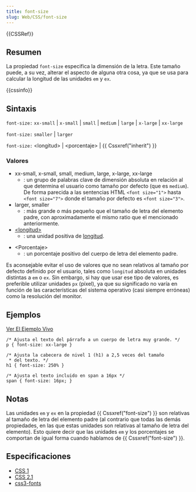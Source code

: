 ```yaml
---
title: font-size
slug: Web/CSS/font-size
---
```


{{CSSRef}}

## Resumen

La propiedad `font-size` especifica la dimensión de la letra. Este tamaño puede, a su vez, alterar el aspecto de alguna otra cosa, ya que se usa para calcular la longitud de las unidades `em` y `ex`.

{{cssinfo}}

## Sintaxis

`font-size:` `xx-small` | `x-small` | `small` | `medium` | `large` | `x-large` | `xx-large`

`font-size:` `smaller` | `larger`

`font-size:` \<longitud> | \<porcentaje> | {{ Cssxref("inherit") }}

### Valores

- xx-small, x-small, small, medium, large, x-large, xx-large
  - : un grupo de palabras clave de dimensión absoluta en relación al que determina el usuario como tamaño por defecto (que es `medium`). De forma parecida a las sentencias HTML `<font size="1">` hasta `<font size="7">` donde el tamaño por defecto es `<font size="3">`.
- larger, smaller
  - : más grande o más pequeño que el tamaño de letra del elemento padre, con aproximadamente el mismo ratio que el mencionado anteriormente.
- [\<longitud>](/es/docs/Web/CSS/length)
  - : una unidad positiva de [longitud](/es/docs/Web/CSS/length).

<!---->

- \<Porcentaje>
  - : un porcentaje positivo del cuerpo de letra del elemento padre.

Es aconsejable evitar el uso de valores que no sean relativos al tamaño por defecto definido por el usuario, tales como `longitud` absoluta en unidades distintas a `em` o `ex`. Sin embargo, si hay que usar ese tipo de valores, es preferible utilizar unidades `px` (píxel), ya que su significado no varía en función de las características del sistema operativo (casi siempre erróneas) como la resolución del monitor.

## Ejemplos

[Ver El Ejemplo Vivo](https://mdn.dev/archives/media/samples/cssref/font-size.html)

```
/* Ajusta el texto del párrafo a un cuerpo de letra muy grande. */
p { font-size: xx-large }

/* Ajusta la cabecera de nivel 1 (h1) a 2,5 veces del tamaño
 * del texto. */
h1 { font-size: 250% }

/* Ajusta el texto incluido en span a 16px */
span { font-size: 16px; }
```

## Notas

Las unidades `em` y `ex` en la propiedad {{ Cssxref("font-size") }} son relativas al tamaño de letra del elemento padre (al contrario que todas las demás propiedades, en las que estas unidades son relativas al tamaño de letra del elemento). Esto quiere decir que las unidades `em` y los porcentajes se comportan de igual forma cuando hablamos de {{ Cssxref("font-size") }}.

## Especificaciones

- [CSS 1](https://www.w3.org/TR/CSS1#font-size)
- [CSS 2.1](https://www.w3.org/TR/CSS21/fonts.html#propdef-font-size)
- [css3-fonts](https://www.w3.org/TR/css3-fonts/#font-size)
